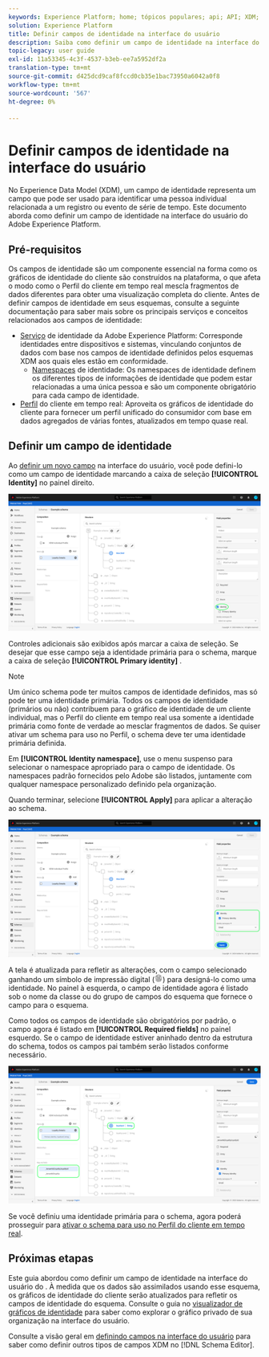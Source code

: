 ```yaml
---
keywords: Experience Platform; home; tópicos populares; api; API; XDM; sistema XDM; modelo de dados de experiência; modelo de dados; ui; espaço de trabalho; identidade; campo;
solution: Experience Platform
title: Definir campos de identidade na interface do usuário
description: Saiba como definir um campo de identidade na interface do usuário do Experience Platform.
topic-legacy: user guide
exl-id: 11a53345-4c3f-4537-b3eb-ee7a5952df2a
translation-type: tm+mt
source-git-commit: d425dcd9caf8fccd0cb35e1bac73950a6042a0f8
workflow-type: tm+mt
source-wordcount: '567'
ht-degree: 0%

---
```


# Definir campos de identidade na interface do usuário

No Experience Data Model (XDM), um campo de identidade representa um campo que pode ser usado para identificar uma pessoa individual relacionada a um registro ou evento de série de tempo. Este documento aborda como definir um campo de identidade na interface do usuário do Adobe Experience Platform.

## Pré-requisitos

Os campos de identidade são um componente essencial na forma como os gráficos de identidade do cliente são construídos na plataforma, o que afeta o modo como o Perfil do cliente em tempo real mescla fragmentos de dados diferentes para obter uma visualização completa do cliente. Antes de definir campos de identidade em seus esquemas, consulte a seguinte documentação para saber mais sobre os principais serviços e conceitos relacionados aos campos de identidade:

* [Serviço](../../../identity-service/home.md) de identidade da Adobe Experience Platform: Corresponde identidades entre dispositivos e sistemas, vinculando conjuntos de dados com base nos campos de identidade definidos pelos esquemas XDM aos quais eles estão em conformidade.
   * [Namespaces](../../../identity-service/namespaces.md) de identidade: Os namespaces de identidade definem os diferentes tipos de informações de identidade que podem estar relacionadas a uma única pessoa e são um componente obrigatório para cada campo de identidade.
* [Perfil](../../../profile/home.md) do cliente em tempo real: Aproveita os gráficos de identidade do cliente para fornecer um perfil unificado do consumidor com base em dados agregados de várias fontes, atualizados em tempo quase real.

## Definir um campo de identidade

Ao [definir um novo campo](./overview.md#define) na interface do usuário, você pode defini-lo como um campo de identidade marcando a caixa de seleção **[!UICONTROL Identity]** no painel direito.

![](../../images/ui/fields/special/identity.png)

Controles adicionais são exibidos após marcar a caixa de seleção. Se desejar que esse campo seja a identidade primária para o schema, marque a caixa de seleção **[!UICONTROL Primary identity]** .

>[!NOTE]
>
>Um único schema pode ter muitos campos de identidade definidos, mas só pode ter uma identidade primária. Todos os campos de identidade (primários ou não) contribuem para o gráfico de identidade de um cliente individual, mas o Perfil do cliente em tempo real usa somente a identidade primária como fonte de verdade ao mesclar fragmentos de dados. Se quiser ativar um schema para uso no Perfil, o schema deve ter uma identidade primária definida.

Em **[!UICONTROL Identity namespace]**, use o menu suspenso para selecionar o namespace apropriado para o campo de identidade. Os namespaces padrão fornecidos pelo Adobe são listados, juntamente com qualquer namespace personalizado definido pela organização.

Quando terminar, selecione **[!UICONTROL Apply]** para aplicar a alteração ao schema.

![](../../images/ui/fields/special/identity-config.png)

A tela é atualizada para refletir as alterações, com o campo selecionado ganhando um símbolo de impressão digital (![](../../images/ui/fields/special/identity-symbol.png)) para designá-lo como uma identidade. No painel à esquerda, o campo de identidade agora é listado sob o nome da classe ou do grupo de campos do esquema que fornece o campo para o esquema.

Como todos os campos de identidade são obrigatórios por padrão, o campo agora é listado em **[!UICONTROL Required fields]** no painel esquerdo. Se o campo de identidade estiver aninhado dentro da estrutura do schema, todos os campos pai também serão listados conforme necessário.

![](../../images/ui/fields/special/identity-applied.png)

Se você definiu uma identidade primária para o schema, agora poderá prosseguir para [ativar o schema para uso no Perfil do cliente em tempo real](../resources/schemas.md#profile).

## Próximas etapas

Este guia abordou como definir um campo de identidade na interface do usuário do . À medida que os dados são assimilados usando esse esquema, os gráficos de identidade do cliente serão atualizados para refletir os campos de identidade do esquema. Consulte o guia no [visualizador de gráficos de identidade](../../../identity-service/ui/identity-graph-viewer.md) para saber como explorar o gráfico privado de sua organização na interface do usuário.

Consulte a visão geral em [definindo campos na interface do usuário](./overview.md#special) para saber como definir outros tipos de campos XDM no [!DNL Schema Editor].
